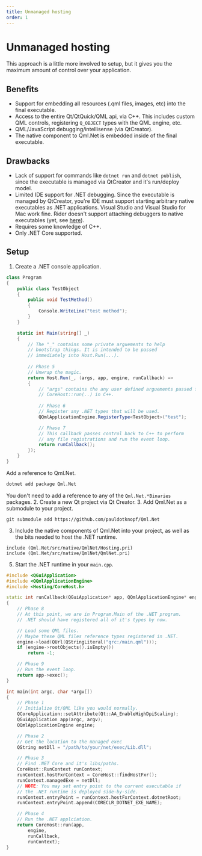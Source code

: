 ```yaml
---
title: Unmanaged hosting
order: 1
---
```


# Unmanaged hosting

This approach is a little more involved to setup, but it gives you the maximum amount of control over your application.

##  Benefits

* Support for embedding all resources (.qml files, images, etc) into the final executable.
* Access to the entire Qt/QtQuick/QML api, via C++. This includes custom QML controls, registering ```Q_OBJECT``` types with the QML engine, etc.
* QML/JavaScript debugging/intellisense (via QtCreator).
* The native component to Qml.Net is embedded inside of the final executable.

## Drawbacks

* Lack of support for commands like ```dotnet run``` and ```dotnet publish```, since the executable is managed via QtCreator and it's run/deploy model.
* Limited IDE support for .NET debugging. Since the executable is managed by QtCreator, you're IDE must support starting arbitrary native executables as .NET applications. Visual Studio and Visual Studio for Mac work fine. Rider doesn't support attaching debuggers to native executables (yet, see [here](https://youtrack.jetbrains.com/issue/RIDER-5378)).
* Requires some knowledge of C++.
* Only .NET Core supported.

## Setup

1. Create a .NET console application.
```c#
class Program
{
    public class TestObject
    {
        public void TestMethod()
        {
            Console.WriteLine("test method");
        }
    }

    static int Main(string[] _)
    {
        // The "_" contains some private arguements to help
        // bootstrap things. It is intended to be passed
        // immediately into Host.Run(...).
        
        // Phase 5
        // Unwrap the magic.
        return Host.Run(_, (args, app, engine, runCallback) =>
        {
            // "args" contains the any user defined arguements passed from
            // CoreHost::run(..) in C++.
            
            // Phase 6
            // Register any .NET types that will be used.
            QQmlApplicationEngine.RegisterType<TestObject>("test");

            // Phase 7
            // This callback passes control back to C++ to perform
            // any file registrations and run the event loop.
            return runCallback();
        });
    }
}
```
Add a reference to Qml.Net.
```bash
dotnet add package Qml.Net
```
You don't need to add a reference to any of the ```Qml.Net.*Binaries``` packages.
2. Create a new Qt project via Qt Creator.
3. Add Qml.Net as a submodule to your project.
```
git submodule add https://github.com/pauldotknopf/Qml.Net
```
3. Include the native components of Qml.Net into your project, as well as the bits needed to host the .NET runtime.
```
include (Qml.Net/src/native/QmlNet/Hosting.pri)
include (Qml.Net/src/native/QmlNet/QmlNet.pri)
```
5. Start the .NET runtime in your ```main.cpp```.
```cpp
#include <QGuiApplication>
#include <QQmlApplicationEngine>
#include <Hosting/CoreHost.h>

static int runCallback(QGuiApplication* app, QQmlApplicationEngine* engine)
{
    // Phase 8
    // At this point, we are in Program.Main of the .NET program.
    // .NET should have registered all of it's types by now.

    // Load some QML files.
    // Maybe these QML files reference types registered in .NET.
    engine->load(QUrl(QStringLiteral("qrc:/main.qml")));
    if (engine->rootObjects().isEmpty())
        return -1;

    // Phase 9
    // Run the event loop.
    return app->exec();
}

int main(int argc, char *argv[])
{
    // Phase 1
    // Initialize Qt/QML like you would normally.
    QCoreApplication::setAttribute(Qt::AA_EnableHighDpiScaling);
    QGuiApplication app(argc, argv);
    QQmlApplicationEngine engine;

    // Phase 2
    // Get the location to the managed exec
    QString netDll = "/path/to/your/net/exec/Lib.dll";

    // Phase 3
    // Find .NET Core and it's libs/paths.
    CoreHost::RunContext runContext;
    runContext.hostFxrContext = CoreHost::findHostFxr();
    runContext.managedExe = netDll;
    // NOTE: You may set entry point to the current executable if
    // the .NET runtime is deployed side-by-side.
    runContext.entryPoint = runContext.hostFxrContext.dotnetRoot;
    runContext.entryPoint.append(CORECLR_DOTNET_EXE_NAME);

    // Phase 4
    // Run the .NET applciation.
    return CoreHost::run(app,
        engine,
        runCallback,
        runContext);
}
```
